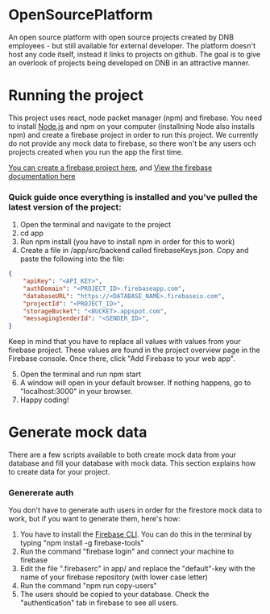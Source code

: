# OpenSourcePlatform

An open source platform with open source projects created by DNB employees - but still available for external developer. The platform doesn't host any code itself, instead it links to projects on github. The goal is to give an overlook of projects being developed on DNB in an attractive manner.  

# Running the project
This project uses react, node packet manager (npm) and firebase. You need to install [Node.js](https://nodejs.org/en/) and npm on your computer (installning Node also installs npm) and create a firebase project in order to run this project. We currently do not provide any mock data to firebase, so there won't be any users och projects created when you run the app the first time.

[You can create a firebase project here](https://console.firebase.google.com/u/0/), and [View the firebase documentation here](https://firebase.google.com/docs/guides/)

### Quick guide once everything is installed and you've pulled the latest version of the project:
1. Open the terminal and navigate to the project
2. cd app
3. Run npm install (you have to install npm in order for this to work)
4. Create a file in /app/src/backend called firebaseKeys.json. Copy and paste the following into the file:
```json
{
    "apiKey": "<API_KEY>",
    "authDomain": "<PROJECT_ID>.firebaseapp.com",
    "databaseURL": "https://<DATABASE_NAME>.firebaseio.com",
    "projectId": "<PROJECT_ID>",
    "storageBucket": "<BUCKET>.appspot.com",
    "messagingSenderId": "<SENDER_ID>",
}

```

  Keep in mind that you have to replace all values with values from your firebase project. These values are found in the project overview page in the Firebase console. Once there, click "Add Firebase to your web app".

5. Open the terminal and run npm start
6. A window will open in your default browser. If nothing happens, go to "localhost:3000" in your browser.
7. Happy coding!

# Generate mock data
There are a few scripts available to both create mock data from your database and fill your database with mock data. This section explains how to create data for your project.

### Genererate auth
You don't have to generate auth users in order for the firestore mock data to work, but if you want to generate them, here's how: 

1. You have to install the [Firebase CLI](https://firebase.google.com/docs/hosting/quickstart#install-the-firebase-cli). You can do this in the terminal by typing "npm install -g firebase-tools"
2. Run the command "firebase login" and connect your machine to firebase
3. Edit the file ".firebaserc" in app/ and replace the "default"-key with the name of your firebase repository (with lower case letter)
4. Run the command "npm run copy-users"
5. The users should be copied to your database. Check the "authentication" tab in firebase to see all users.
